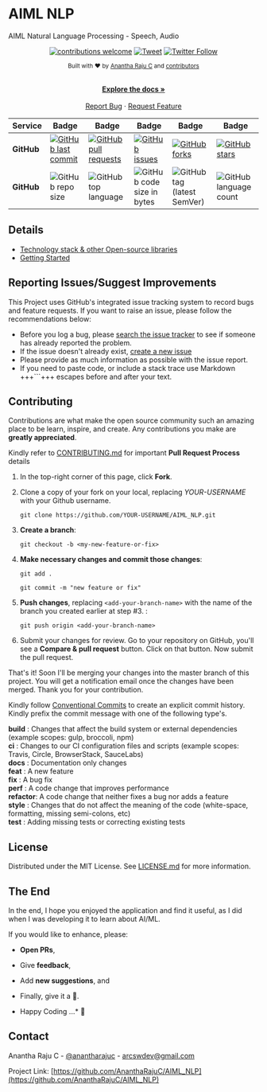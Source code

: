 <!--
*** Thanks for checking out AIML NLP. If you have a suggestion
*** that would make this better, please fork the repo and create a pull request
*** or simply open an issue with the tag "enhancement".
*** Thanks again!
-->
# AIML NLP

AIML Natural Language Processing - Speech, Audio

<div align="center">

[![contributions welcome](https://img.shields.io/badge/contributions-welcome-brightgreen?logo=github)](CODE_OF_CONDUCT.md) [![Tweet](https://img.shields.io/twitter/url/http/shields.io.svg?style=social)](https://twitter.com/intent/tweet?text=Checkout+this+recipe+for+NLP&url=https://github.com/AnanthaRajuC/AIML_NLP&hashtags=NLP) [![Twitter Follow](https://img.shields.io/twitter/follow/anantharajuc?label=follow%20me&style=social)](https://twitter.com/anantharajuc)
</div>

<div align="center">
  <sub>Built with ❤︎ by <a href="https://twitter.com/anantharajuc">Anantha Raju C</a> and <a href="https://github.com/AnanthaRajuC/AIML_NLP/graphs/contributors">contributors</a>
</div>

</br>

<p align="center">
	<a href="https://github.com/AnanthaRajuC/AIML_NLP/blob/master/README.md"><strong>Explore the docs »</strong></a>
	<br />
	<br />
	<a href="https://github.com/AnanthaRajuC/AIML_NLP/issues">Report Bug</a>
	·
	<a href="https://github.com/AnanthaRajuC/AIML_NLP/issues">Request Feature</a>
</p>

<!-- PROJECT SHIELDS -->
<!--
*** I'm using markdown "reference style" links for readability.
*** Reference links are enclosed in brackets [ ] instead of parentheses ( ).
-->

|     Service     | Badge | Badge | Badge | Badge | Badge |
|-----------------|-------|-------|-------|-------|-------|
|  **GitHub**     |[![GitHub last commit](https://img.shields.io/github/last-commit/anantharajuc/AIML_NLP)](https://github.com/AnanthaRajuC/AIML_NLP/commits/master)|[![GitHub pull requests](https://img.shields.io/github/issues-pr-raw/AnanthaRajuC/AIML_NLP)](https://github.com/AnanthaRajuC/AIML_NLP/pulls)|[![GitHub issues](https://img.shields.io/github/issues/AnanthaRajuC/AIML_NLP)](https://github.com/AnanthaRajuC/AIML_NLP/issues)|[![GitHub forks](https://img.shields.io/github/forks/AnanthaRajuC/AIML_NLP)](https://github.com/AnanthaRajuC/AIML_NLP/network)|[![GitHub stars](https://img.shields.io/github/stars/AnanthaRajuC/AIML_NLP)](https://github.com/AnanthaRajuC/AIML_NLP/stargazers)|
|  **GitHub**     |![GitHub repo size](https://img.shields.io/github/repo-size/AnanthaRajuC/AIML_NLP)|![GitHub top language](https://img.shields.io/github/languages/top/AnanthaRajuC/AIML_NLP.svg)|![GitHub code size in bytes](https://img.shields.io/github/languages/code-size/AnanthaRajuC/AIML_NLP)|![GitHub tag (latest SemVer)](https://img.shields.io/github/tag/AnanthaRajuC/AIML_NLP.svg)|![GitHub language count](https://img.shields.io/github/languages/count/AnanthaRajuC/AIML_NLP)|

## Details

- [Technology stack & other Open-source libraries](documentation/TECHNOLOGY_STACK.MD)  
- [Getting Started](documentation/GETTING_STARTED.MD)  

## Reporting Issues/Suggest Improvements

This Project uses GitHub's integrated issue tracking system to record bugs and feature requests. If you want to raise an issue, please follow the recommendations below:

* 	Before you log a bug, please [search the issue tracker](https://github.com/AnanthaRajuC/AIML_NLP/search?type=Issues) to see if someone has already reported the problem.
* 	If the issue doesn't already exist, [create a new issue](https://github.com/AnanthaRajuC/AIML_NLP/issues/new)
* 	Please provide as much information as possible with the issue report.
* 	If you need to paste code, or include a stack trace use Markdown +++```+++ escapes before and after your text.

<!-- CONTRIBUTING -->
## Contributing

Contributions are what make the open source community such an amazing place to be learn, inspire, and create. Any contributions you make are **greatly appreciated**.

Kindly refer to [CONTRIBUTING.md](/CONTRIBUTING.md) for important **Pull Request Process** details

1. In the top-right corner of this page, click **Fork**.

2. Clone a copy of your fork on your local, replacing *YOUR-USERNAME* with your Github username.

   `git clone https://github.com/YOUR-USERNAME/AIML_NLP.git`

3. **Create a branch**: 

   `git checkout -b <my-new-feature-or-fix>`

4. **Make necessary changes and commit those changes**:

   `git add .`

   `git commit -m "new feature or fix"`

5. **Push changes**, replacing `<add-your-branch-name>` with the name of the branch you created earlier at step #3. :

   `git push origin <add-your-branch-name>`

6. Submit your changes for review. Go to your repository on GitHub, you'll see a **Compare & pull request** button. Click on that button. Now submit the pull request.

That's it! Soon I'll be merging your changes into the master branch of this project. You will get a notification email once the changes have been merged. Thank you for your contribution.

Kindly follow [Conventional Commits](https://www.conventionalcommits.org/en/v1.0.0/) to create an explicit commit history. Kindly prefix the commit message with one of the following type's.

**build**   : Changes that affect the build system or external dependencies (example scopes: gulp, broccoli, npm)  
**ci**      : Changes to our CI configuration files and scripts (example scopes: Travis, Circle, BrowserStack, SauceLabs)  
**docs**    : Documentation only changes  
**feat**    : A new feature  
**fix**     : A bug fix  
**perf**    : A code change that improves performance  
**refactor**: A code change that neither fixes a bug nor adds a feature  
**style**   : Changes that do not affect the meaning of the code (white-space, formatting, missing semi-colons, etc)  
**test**    : Adding missing tests or correcting existing tests 

## License

Distributed under the MIT License. See [LICENSE.md](/LICENSE.md) for more information.

## The End

In the end, I hope you enjoyed the application and find it useful, as I did when I was developing it to learn about AI/ML. 

If you would like to enhance, please: 

* 	**Open PRs**, 
* 	Give **feedback**, 
* 	Add **new suggestions**, and
*	Finally, give it a 🌟.

* Happy Coding ...* 🙂

<!-- CONTACT -->
## Contact

Anantha Raju C - [@anantharajuc](https://twitter.com/anantharajuc) - arcswdev@gmail.com

Project Link: [https://github.com/AnanthaRajuC/AIML_NLP](https://github.com/AnanthaRajuC/AIML_NLP)